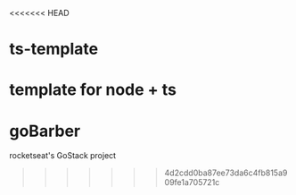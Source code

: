 <<<<<<< HEAD
# ts-template
template for node + ts
=======
# goBarber
rocketseat's GoStack project
>>>>>>> 4d2cdd0ba87ee73da6c4fb815a909fe1a705721c
